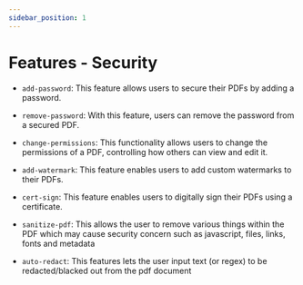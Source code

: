 ```yaml
---
sidebar_position: 1
---
```

# Features - Security

- `add-password`: This feature allows users to secure their PDFs by adding a password.

- `remove-password`: With this feature, users can remove the password from a secured PDF.

- `change-permissions`: This functionality allows users to change the permissions of a PDF, controlling how others can view and edit it.

- `add-watermark`: This feature enables users to add custom watermarks to their PDFs.

- `cert-sign`: This feature enables users to digitally sign their PDFs using a certificate.

- `sanitize-pdf`: This allows the user to remove various things within the PDF which may cause security concern such as javascript, files, links, fonts and metadata

- `auto-redact`: This features lets the user input text (or regex) to be redacted/blacked out from the pdf document